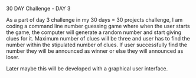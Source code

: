 30 DAY Challenge - DAY 3

As a part of day 3 challenge in my 30 days = 30 projects challenge, I am coding a command line number guessing game where when the user starts the game, the computer will generate a random number and start giving clues for it. Maximum number of clues will be three and user has to find the number within the stipulated number of clues. If user successfully find the number they will be announced as winner or else they will announced as loser.

Later maybe this will be developed with a graphical user interface.
